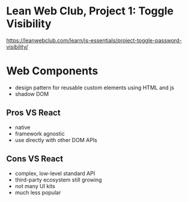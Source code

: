 # Lean Web Club, Project 1: Toggle Visibility

https://leanwebclub.com/learn/js-essentials/project-toggle-password-visibility/

# Web Components

- design pattern for reusable custom elements using HTML and js
- shadow DOM

## Pros VS React

- native
- framework agnostic
- use directly with other DOM APIs

## Cons VS React

- complex, low-level standard API
- third-party ecosystem still growing
- not many UI kits
- much less popular
